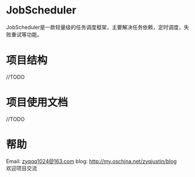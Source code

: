 # JobScheduler
JobScheduler是一款轻量级的任务调度框架，主要解决任务依赖，定时调度，失败重试等功能。
# 项目结构
//TODO
# 项目使用文档
//TODO
# 帮助
Email: zyqqq1024@163.com
blog: http://my.oschina.net/zyqjustin/blog <br>
欢迎项目交流
